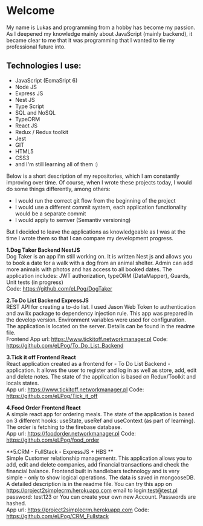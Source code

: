  # Welcome  #
  My name is Lukas and programming from a hobby has become my passion. As I deepened my knowledge mainly about JavaScript (mainly backend), it became clear to me that it was programming that I wanted to tie my professional future into.
  
   ## Technologies I use: ##
  * JavaScript (EcmaSript 6)
  * Node JS
  * Express JS
  * Nest JS
  * Type Script
  * SQL and NoSQL
  * TypeORM
  * React JS
  * Redux / Redux toolkit
  * Jest
  * GIT 
  * HTML5
  * CSS3
  * and I'm still learning all of them :)
  
   Below is a short description of my repositories, which I am constantly improving over time. 
  Of course, when I wrote these projects today, I would do some things differently, among others: 
  * I would run the correct git flow from the beginning of the project
  * I would use a different commit system, each application functionality would be a separate commit
  * I would apply to semver (Semantiv versioning)
    
   But I decided to leave the applications as knowledgeable as I was at the time I wrote them so that I can compare my development progress.
   
  **1.Dog Taker Backend NestJS**  
    Dog Taker is an app I'm still working on. It is written Nest js and allows you to book a date for a walk with a dog from an animal shelter. Admin can add more animals with photos and has access to all booked dates. The application includes: JWT authorization, typeORM (DataMapper), Guards, Unit tests (in progress)    
  Code: https://github.com/eLPog/DogTaker 
   
 **2.To Do List Backend ExpressJS**  
    REST API for creating a to-do list. I used Jason Web Token to authentication and awilix package to dependency injection rule. This app was prepared in the develop version. Environment variables were used for configuration. The application is located on the server. Details can be found in the readme file.   
  Frontend App url:  https://www.tickitoff.networkmanager.pl
  Code: https://github.com/eLPog/To_Do_List_Backend
  
 **3.Tick it off Frontend React**  
     React application created as a frontend for - To Do List Backend - application. It allows the user to register and log in as well as store, add, edit and delete notes. The state of the application is based on Redux/Toolkit and locals states.      
   App url:  https://www.tickitoff.networkmanager.pl
   Code: https://github.com/eLPog/Tick_it_off
   
 **4.Food Order Frontend React**  
  A simple react app for ordering meals. The state of the application is based on 3 different hooks: useState, useRef and useContext (as part of learning). The order is fetching to the firebase database.   
  App url: https://foodorder.networkmanager.pl
  Code: https://github.com/eLPog/food_order
 
 **5.CRM - FullStack - ExpressJS + HBS **  
       Simple Customer relationship managementr. This application allows you to add, edit and delete companies, add financial transactions and check the financial balance. Frontend built in handlebars technology and is very simple - only to show logical operations. The data is saved in mongooseDB. A detailed description is in the readme file. You can try this app on https://project2simplecrm.herokuapp.com email to login:test@test.pl password: test123 or You can create your own new Account. Passwords are hashed.   
  App url: https://project2simplecrm.herokuapp.com
  Code:   https://github.com/eLPog/CRM_Fullstack
  
     
    
